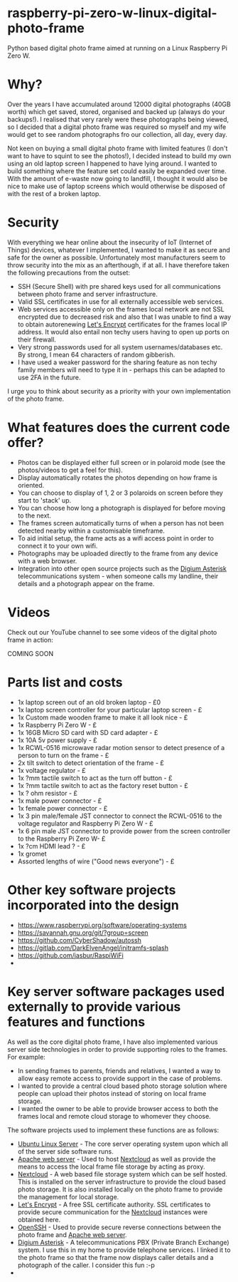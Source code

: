 # raspberry-pi-zero-w-linux-digital-photo-frame

Python based digital photo frame aimed at running on a Linux Raspberry Pi Zero W.

<h1>Why?</h1>

Over the years I have accumulated around 12000 digital photographs (40GB worth) which get saved, stored, organised and backed up (always do your backups!).  I realised that very rarely were these photographs being viewed, so I decided that a digital photo frame was required so myself and my wife would get to see random photographs fro our collection, all day, every day.

Not keen on buying a small digital photo frame with limited features (I don't want to have to squint to see the photos!), I decided instead to build my own using an old laptop screen I happened to have lying around.  I wanted to build something where the feature set could easily be expanded over time. With the amount of e-waste now going to landfill, I thought it would also be nice to make use of laptop screens which would otherwise be disposed of with the rest of a broken laptop.

<h1>Security</h1>

With everything we hear online about the insecurity of IoT (Internet of Things) devices, whatever I implemented, I wanted to make it as secure and safe for the owner as possible.  Unfortunately most manufacturers seem to throw security into the mix as an afterthough, if at all.  I have therefore taken the following precautions from the outset:

<ul>
<li>SSH (Secure Shell) with pre shared keys used for all communications between photo frame and server infrastructure.</li>
<li>Valid SSL certificates in use for all externally accessible web services.</li>
<li>Web services accessible only on the frames local network are not SSL encrypted due to decreased risk and also that I was unable to find a way to obtain autorenewing <a href="https://www.letsencrypt.org" target="_blank">Let's Encrypt</a> certificates for the frames local IP address.  It would also entail non techy users having to open up ports on their firewall.</li>
<li>Very strong passwords used for all system usernames/databases etc.  By strong, I mean 64 characters of random gibberish.</li>
<li>I have used a weaker password for the sharing feature as non techy family members will need to type it in - perhaps this can be adapted to use 2FA in the future.</li>
</ul>

I urge you to think about security as a priority with your own implementation of the photo frame.

<h1>What features does the current code offer?</h1>

<ul>
<li>Photos can be displayed either full screen or in polaroid mode (see the photos/videos to get a feel for this).</li>
<li>Display automatically rotates the photos depending on how frame is oriented.</li>
<li>You can choose to display of 1, 2 or 3 polaroids on screen before they start to 'stack' up.</li>
<li>You can choose how long a photograph is displayed for before moving to the next.</li>
<li>The frames screen automatically turns of when a person has not been detected nearby within a customisable timeframe.</li>
<li>To aid initial setup, the frame acts as a wifi access point in order to connect it to your own wifi.</li>
<li>Photographs may be uploaded directly to the frame from any device with a web browser.</li>
<li>Integration into other open source projects such as the <a href="https://www.asterisk.org" target="_blank">Digium Asterisk<a> telecommunications system - when someone calls my landline, their details and a photograph appear on the frame.</li>
</ul>

<h1>Videos</h1>

Check out our YouTube channel to see some videos of the digital photo frame in action:

COMING SOON

<h1>Parts list and costs</h1>

<ul>
<li>1x laptop screen out of an old broken laptop  - £0</li>
<li>1x laptop screen controller for your particular laptop screen - £</li>
<li>1x Custom made wooden frame to make it all look nice - £</li>
<li>1x Raspberry Pi Zero W - £</li>
<li>1x 16GB Micro SD card with SD card adapter - £</li>
<li>1x 10A 5v power supply - £</li>
<li>1x RCWL-0516 microwave radar motion sensor to detect presence of a person to turn on the frame - £</li>
<li>2x tilt switch to detect orientation of the frame - £</li>
<li>1x voltage regulator - £</li>
<li>1x ?mm tactile switch to act as the turn off button - £</li>
<li>1x ?mm tactile switch to act as the factory reset button - £</li>
<li>1x ? ohm resistor - £</li>
<li>1x male power connector - £</li>
<li>1x female power connector - £</li>
<li>1x 3 pin male/female JST connector to connect the RCWL-0516 to the voltage regulator and Raspberry Pi Zero W - £</li>
<li>1x 6 pin male JST connector to provide power from the screen controller to the Raspberry Pi Zero W- £</li>
<li>1x ?cm HDMI lead ? - £</li>
<li>1x gromet</li>
<li>Assorted lengths of wire ("Good news everyone") - £</li>
</ul>

<h1>Other key software projects incorporated into the design</h1>

<ul>
<li><a href="https://www.raspberrypi.org/software/operating-systems" target="_blank">https://www.raspberrypi.org/software/operating-systems</a></li>
<li><a href="https://savannah.gnu.org/git/?group=screen" target="_blank">https://savannah.gnu.org/git/?group=screen</a></li>
<li><a href="https://www.github.com/CyberShadow/autossh" target="_blank">https://github.com/CyberShadow/autossh</a></li>
<li><a href="https://www.gitlab.com/DarkElvenAngel/initramfs-splash" target="_blank">https://gitlab.com/DarkElvenAngel/initramfs-splash</a></li>
<li><a href="https://www.github.com/jasbur/RaspiWiFi" target="_blank">https://github.com/jasbur/RaspiWiFi</a></li>
<li><a href="" target="_blank"></a></li>
</ul>

<h1>Key server software packages used externally to provide various features and functions</h1>

As well as the core digital photo frame, I have also implemented various server side technologies in order to provide supporting roles to the frames.  For example:

<ul>
<li>In sending frames to parents, friends and relatives, I wanted a way to allow easy remote access to provide support in the case of problems.</li>
<li>I wanted to provide a central cloud based photo storage solution where people can upload their photos instead of storing on local frame storage.</li>
<li>I wanted the owner to be able to provide browser access to both the frames local and remote cloud storage to whomever they choose.</li>
</ul> 

The software projects used to implement these functions are as follows:

<ul>
<li><a href="https://www.ubuntu.com/server" target="_blank">Ubuntu Linux Server</a> - The core server operating system upon which all of the server side software runs.</li>
<li><a href="https://httpd.apache.org" target="_blank">Apache web server</a> - Used to host <a href="https://www.nextcloud.com" target="_blank">Nextcloud</a> as well as provide the means to access the local frame file storage by acting as proxy.</li>
<li><a href="https://www.nextcloud.com" target="_blank">Nextcloud</a> - A web based file storage system which can be self hosted.  This is installed on the server infrastructure to provide the cloud based photo storage.  It is also installed locally on the photo frame to provide the management for local storage.</li>
<li><a href="https://www.letsencrypt.org" target="_blank">Let's Encrypt</a> - A free SSL certificate authority.  SSL certificates to provide secure communication for the <a href="https://www.nextcloud.com" target="_blank">Nextcloud</a> instances were obtained here.</li>
<li><a href="https://www.openssh.com" target="_blank">OpenSSH</a> - Used to provide secure reverse connections between the photo frame and <a href="https://httpd.apache.org" target="_blank">Apache web server</a>.</li>
<li><a href="https://www.asterisk.org" target="_blank">Digium Asterisk</a> - A telecommunications PBX (Private Branch Exchange) system.  I use this in my home to provide telephone services.  I linked it to the photo frame so that the frame now displays caller details and a photograph of the caller. I consider this fun :-p</li>
<li><a href="" target="_blank"></a></li>
</ul>
